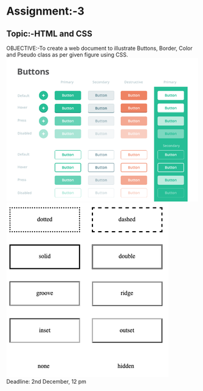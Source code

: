 # Assignment:-3
 ## Topic:-HTML and CSS
 OBJECTIVE:-To create a web document to illustrate Buttons, Border, Color and Pseudo class as per given figure using CSS.<br>
  ![Button photo](./Assets/buttons.png)<br>
 ![Border photo](./Assets/box.png)<br>
 Deadline: 2nd December, 12 pm